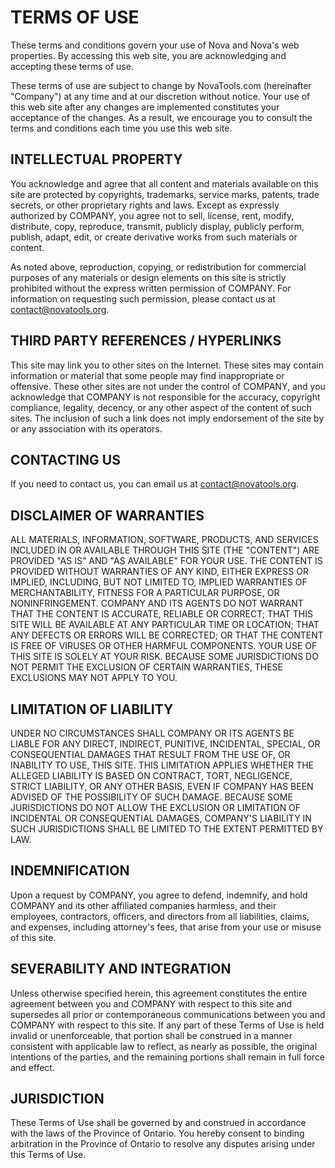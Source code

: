 # TERMS OF USE

These terms and conditions govern your use of Nova and Nova's web properties.  By accessing this web site, you are acknowledging and accepting these terms of use.  

These terms of use are subject to change by NovaTools.com (hereinafter "Company") at any time and at our discretion without notice. Your use of this web site after any changes are implemented constitutes your acceptance of the changes.  As a result, we encourage you to consult the terms and conditions each time you use this web site.

## INTELLECTUAL PROPERTY

You acknowledge and agree that all content and materials available on this site are protected by copyrights, trademarks, service marks, patents, trade secrets, or other proprietary rights and laws. Except as expressly authorized by COMPANY, you agree not to sell, license, rent, modify, distribute, copy, reproduce, transmit, publicly display, publicly perform, publish, adapt, edit, or create derivative works from such materials or content.

As noted above, reproduction, copying, or redistribution for commercial purposes of any materials or design elements on this site is strictly prohibited without the express written permission of COMPANY. For information on requesting such permission, please contact us at contact@novatools.org.

## THIRD PARTY REFERENCES / HYPERLINKS

This site may link you to other sites on the Internet. These sites may contain information or material that some people may find inappropriate or offensive. These other sites are not under the control of COMPANY, and you acknowledge that COMPANY is not responsible for the accuracy, copyright compliance, legality, decency, or any other aspect of the content of such sites. The inclusion of such a link does not imply endorsement of the site by or any association with its operators.

## CONTACTING US

If you need to contact us, you can email us at contact@novatools.org.

## DISCLAIMER OF WARRANTIES

ALL MATERIALS, INFORMATION, SOFTWARE, PRODUCTS, AND SERVICES INCLUDED IN OR AVAILABLE THROUGH THIS SITE (THE "CONTENT") ARE PROVIDED "AS IS" AND "AS AVAILABLE" FOR YOUR USE. THE CONTENT IS PROVIDED WITHOUT WARRANTIES OF ANY KIND, EITHER EXPRESS OR IMPLIED, INCLUDING, BUT NOT LIMITED TO, IMPLIED WARRANTIES OF MERCHANTABILITY, FITNESS FOR A PARTICULAR PURPOSE, OR NONINFRINGEMENT.  COMPANY AND ITS AGENTS DO NOT WARRANT THAT THE CONTENT IS ACCURATE, RELIABLE OR CORRECT; THAT THIS SITE WILL BE AVAILABLE AT ANY PARTICULAR TIME OR LOCATION; THAT ANY DEFECTS OR ERRORS WILL BE CORRECTED; OR THAT THE CONTENT IS FREE OF VIRUSES OR OTHER HARMFUL COMPONENTS. YOUR USE OF THIS SITE IS SOLELY AT YOUR RISK. BECAUSE SOME JURISDICTIONS DO NOT PERMIT THE EXCLUSION OF CERTAIN WARRANTIES, THESE EXCLUSIONS MAY NOT APPLY TO YOU.

## LIMITATION OF LIABILITY

UNDER NO CIRCUMSTANCES SHALL COMPANY OR ITS AGENTS BE LIABLE FOR ANY DIRECT, INDIRECT, PUNITIVE, INCIDENTAL, SPECIAL, OR CONSEQUENTIAL DAMAGES THAT RESULT FROM THE USE OF, OR INABILITY TO USE, THIS SITE. THIS LIMITATION APPLIES WHETHER THE ALLEGED LIABILITY IS BASED ON CONTRACT, TORT, NEGLIGENCE, STRICT LIABILITY, OR ANY OTHER BASIS, EVEN IF COMPANY HAS BEEN ADVISED OF THE POSSIBILITY OF SUCH DAMAGE. BECAUSE SOME JURISDICTIONS DO NOT ALLOW THE EXCLUSION OR LIMITATION OF INCIDENTAL OR CONSEQUENTIAL DAMAGES, COMPANY'S LIABILITY IN SUCH JURISDICTIONS SHALL BE LIMITED TO THE EXTENT PERMITTED BY LAW.

## INDEMNIFICATION

Upon a request by COMPANY, you agree to defend, indemnify, and hold COMPANY and its other affiliated companies harmless, and their employees, contractors, officers, and directors from all liabilities, claims, and expenses, including attorney's fees, that arise from your use or misuse of this site.

## SEVERABILITY AND INTEGRATION

Unless otherwise specified herein, this agreement constitutes the entire agreement between you and COMPANY with respect to this site and supersedes all prior or contemporaneous communications between you and COMPANY with respect to this site. If any part of these Terms of Use is held invalid or unenforceable, that portion shall be construed in a manner consistent with applicable law to reflect, as nearly as possible, the original intentions of the parties, and the remaining portions shall remain in full force and effect.

## JURISDICTION

These Terms of Use shall be governed by and construed in accordance with the laws of the Province of Ontario. You hereby consent to binding arbitration in the Province of Ontario to resolve any disputes arising under this Terms of Use.
 


